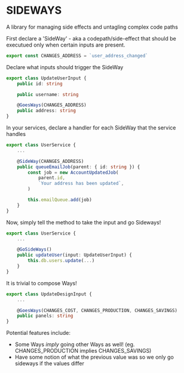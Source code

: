 # SIDEWAYS
A library for managing side effects and untagling complex code paths

First declare a 'SideWay' - aka a codepath/side-effect that should be executued only when certain inputs are present.
```ts
export const CHANGES_ADDRESS = `user_address_changed`
```

Declare what inputs should trigger the SideWay
```ts
export class UpdateUserInput {
    public id: string

    public username: string

    @GoesWays(CHANGES_ADDRESS)
    public address: string
}
```

In your services, declare a handler for each SideWay that the service handles
```ts
export class UserService {
    ...

    @SideWay(CHANGES_ADDRESS)
    public queueEmailJob(parent: { id: string }) {
        const job = new AccountUpdatedJob(
            parent.id,
            `Your address has been updated`,
        )

        this.emailQueue.add(job)
    }
}
```

Now, simply tell the method to take the input and go Sideways!
```ts
export class UserService {
    ...

    @GoSideWays()
    public updateUser(input: UpdateUserInput) {
        this.db.users.update(...)
    }
}
```

It is trivial to compose Ways!
```ts
export class UpdateDesignInput {
    ...

    @GoesWays(CHANGES_COST, CHANGES_PRODUCTION, CHANGES_SAVINGS)
    public panels: string
}
```

Potential features include:
- Some Ways *imply* going other Ways as well! (eg. CHANGES_PRODUCTION implies CHANGES_SAVINGS)
- Have some notion of what the previous value was so we only go sideways if the values differ
